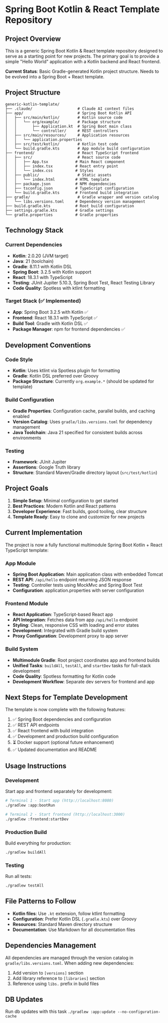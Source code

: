 # Spring Boot Kotlin & React Template Repository

## Project Overview
This is a generic Spring Boot Kotlin & React template repository designed to serve as a starting point for new projects. The primary goal is to provide a simple "Hello World" application with a Kotlin backend and React frontend.

**Current Status**: Basic Gradle-generated Kotlin project structure. Needs to be evolved into a Spring Boot + React template.

## Project Structure
```
generic-kotlin-template/
├── .claude/                    # Claude AI context files
├── app/                        # Spring Boot Kotlin API
│   ├── src/main/kotlin/        # Kotlin source code
│   │   └── org/example/        # Package structure
│   │       ├── Application.kt  # Spring Boot main class
│   │       └── controller/     # REST controllers
│   ├── src/main/resources/     # Application resources
│   │   └── application.properties
│   ├── src/test/kotlin/        # Kotlin test code
│   └── build.gradle.kts        # App module build configuration
├── frontend/                   # React TypeScript frontend
│   ├── src/                    # React source code
│   │   ├── App.tsx            # Main React component
│   │   ├── index.tsx          # React entry point
│   │   └── index.css          # Styles
│   ├── public/                 # Static assets
│   │   └── index.html         # HTML template
│   ├── package.json           # NPM dependencies
│   ├── tsconfig.json          # TypeScript configuration
│   └── build.gradle.kts       # Frontend build integration
├── gradle/                     # Gradle wrapper and version catalog
│   └── libs.versions.toml     # Dependency version management
├── build.gradle.kts           # Root build configuration
├── settings.gradle.kts        # Gradle settings
└── gradle.properties          # Gradle properties
```

## Technology Stack

### Current Dependencies
- **Kotlin**: 2.0.20 (JVM target)
- **Java**: 21 (toolchain)
- **Gradle**: 8.11.1 with Kotlin DSL
- **Spring Boot**: 3.2.5 with Kotlin support
- **React**: 18.3.1 with TypeScript
- **Testing**: JUnit Jupiter 5.10.3, Spring Boot Test, React Testing Library
- **Code Quality**: Spotless with ktlint formatting

### Target Stack (✅ Implemented)
- **App**: Spring Boot 3.2.5 with Kotlin ✅
- **Frontend**: React 18.3.1 with TypeScript ✅
- **Build Tool**: Gradle with Kotlin DSL ✅
- **Package Manager**: npm for frontend dependencies ✅

## Development Conventions

### Code Style
- **Kotlin**: Uses ktlint via Spotless plugin for formatting
- **Gradle**: Kotlin DSL preferred over Groovy
- **Package Structure**: Currently `org.example.*` (should be updated for template)

### Build Configuration
- **Gradle Properties**: Configuration cache, parallel builds, and caching enabled
- **Version Catalog**: Uses `gradle/libs.versions.toml` for dependency management
- **Java Toolchain**: Java 21 specified for consistent builds across environments

### Testing
- **Framework**: JUnit Jupiter
- **Assertions**: Google Truth library
- **Structure**: Standard Maven/Gradle directory layout (`src/test/kotlin`)

## Project Goals
1. **Simple Setup**: Minimal configuration to get started
2. **Best Practices**: Modern Kotlin and React patterns
3. **Developer Experience**: Fast builds, good tooling, clear structure
4. **Template Ready**: Easy to clone and customize for new projects

## Current Implementation
The project is now a fully functional multimodule Spring Boot Kotlin + React TypeScript template:

### App Module
- **Spring Boot Application**: Main application class with embedded Tomcat
- **REST API**: `/api/hello` endpoint returning JSON response
- **Testing**: Controller tests using MockMvc and Spring Boot Test
- **Configuration**: application.properties with server configuration

### Frontend Module  
- **React Application**: TypeScript-based React app
- **API Integration**: Fetches data from app `/api/hello` endpoint
- **Styling**: Clean, responsive CSS with loading and error states
- **Development**: Integrated with Gradle build system
- **Proxy Configuration**: Development proxy to app server

### Build System
- **Multimodule Gradle**: Root project coordinates app and frontend builds
- **Unified Tasks**: `buildAll`, `testAll`, and `startDev` tasks for full-stack development
- **Code Quality**: Spotless formatting for Kotlin code
- **Development Workflow**: Separate dev servers for frontend and app

## Next Steps for Template Development
The template is now complete with the following features:
1. ✅ Spring Boot dependencies and configuration
2. ✅ REST API endpoints
3. ✅ React frontend with build integration  
4. ✅ Development and production build configuration
5. ⏳ Docker support (optional future enhancement)
6. ✅ Updated documentation and README

## Usage Instructions

### Development
Start app and frontend separately for development:
```bash
# Terminal 1 - Start app (http://localhost:8080)
./gradlew :app:bootRun

# Terminal 2 - Start frontend (http://localhost:3000)  
./gradlew :frontend:startDev
```

### Production Build
Build everything for production:
```bash
./gradlew buildAll
```

### Testing
Run all tests:
```bash
./gradlew testAll
```

## File Patterns to Follow
- **Kotlin files**: Use `.kt` extension, follow ktlint formatting
- **Configuration**: Prefer Kotlin DSL (`.gradle.kts`) over Groovy
- **Resources**: Standard Maven directory structure
- **Documentation**: Use Markdown for all documentation files

## Dependencies Management
All dependencies are managed through the version catalog in `gradle/libs.versions.toml`. When adding new dependencies:
1. Add version to `[versions]` section
2. Add library reference to `[libraries]` section
3. Reference using `libs.` prefix in build files

## DB Updates
Run db updates with this task
`./gradlew :app:update --no-configuration-cache`